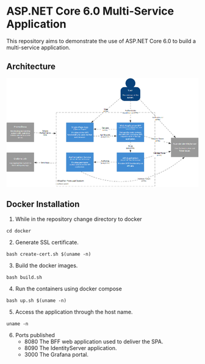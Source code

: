 # ASP.NET Core 6.0 Multi-Service Application
This repository aims to demonstrate the use of ASP.NET Core 6.0 to build a multi-service  application.

## Architecture

![system overview](./assets/container.png)

## Docker Installation

1. While in the repository change directory to docker
```
cd docker
```

2. Generate SSL certificate.
```
bash create-cert.sh $(uname -n)
```

3. Build the docker images.
```
bash build.sh
```

4. Run the containers using docker compose
```
bash up.sh $(uname -n)
```

5. Access the application through the host name.
```
uname -n
```

6. Ports published
   * 8080 The BFF web application used to deliver the SPA.
   * 8090 The IdentityServer application.
   * 3000 The Grafana portal.
